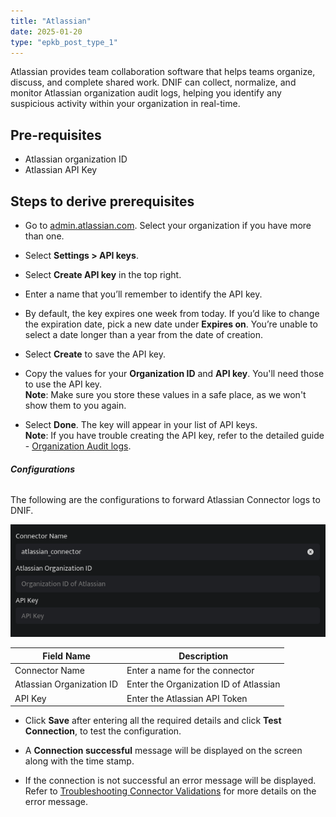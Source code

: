 ```yaml
---
title: "Atlassian"
date: 2025-01-20
type: "epkb_post_type_1"
---
```


Atlassian provides team collaboration software that helps teams organize, discuss, and complete shared work. DNIF can collect, normalize, and monitor Atlassian organization audit logs, helping you identify any suspicious activity within your organization in real-time.

## **Pre-requisites**

- Atlassian organization ID
- Atlassian API Key

## **Steps to derive prerequisites**

- Go to [admin.atlassian.com](http://admin.atlassian.com/). Select your organization if you have more than one.

- Select **Settings > API keys**.

- Select **Create API key** in the top right.

- Enter a name that you’ll remember to identify the API key.

- By default, the key expires one week from today. If you’d like to change the expiration date, pick a new date under **Expires on**. You’re unable to select a date longer than a year from the date of creation.

- Select **Create** to save the API key.

- Copy the values for your **Organization ID** and **API key**. You'll need those to use the API key.  
    **Note**: Make sure you store these values in a safe place, as we won't show them to you again.

- Select **Done**. The key will appear in your list of API keys.  
    **Note**: If you have trouble creating the API key, refer to the detailed guide - [Organization Audit logs](https://support.atlassian.com/organization-administration/docs/manage-an-organization-with-the-admin-apis/).

###### **Configurations**

The following are the configurations to forward Atlassian Connector logs to DNIF.‌

![image1-Jun-23-2023-12-58-18-1831-PM](./images-Atlassian/Atlassian-1.webp)

| **Field Name** | **Description** |
| --- | --- |
| Connector Name | Enter a name for the connector |
| Atlassian Organization ID | Enter the Organization ID of Atlassian |
| API Key | Enter the Atlassian API Token |

- Click **Save** after entering all the required details and click **Test Connection**, to test the configuration.

- A **Connection successful** message will be displayed on the screen along with the time stamp.

- If the connection is not successful an error message will be displayed. Refer to [Troubleshooting Connector Validations](https://dnif.it/kb/troubleshooting-and-debugging/troubleshooting-connector-validations/) for more details on the error message.
